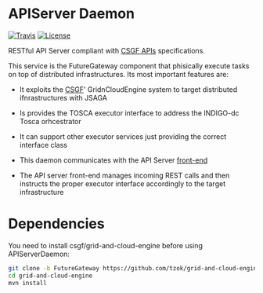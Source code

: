 # APIServer Daemon
[![Travis](http://img.shields.io/travis/FutureGateway/geAPIServer/master.png)](https://travis-ci.org/FutureGateway/geAPIServer)
[![License](https://img.shields.io/github/license/FutureGateway/geAPIServer.svg?style?flat)](http://www.apache.org/licenses/LICENSE-2.0.txt)

RESTful API Server compliant with [CSGF APIs][specs] specifications.

This service is the FutureGateway component that phisically execute tasks on top of distributed infrastructures. Its most important features are:
 - It exploits the [CSGF][CSGF]' GridnCloudEngine system to target distributed ifnrastructures with JSAGA
 - Is provides the TOSCA executor interface to address the INDIGO-dc Tosca orhcestrator
 - It can support other executor services just providing the correct interface class
 - This daemon communicates with the API Server   [front-end][fgAPIServer]
 - The API server front-end manages incoming REST calls and then instructs the proper executor interface accordingly to the target infrastructure

   [specs]: <http://docs.csgfapis.apiary.io/#reference/v1.0/application/create-a-task>
   [CSGF]: <https://www.catania-science-gateways.it>
   [fgAPIServer]: <https://github.com/FutureGateway/fgAPIServer>

# Dependencies

You need to install csgf/grid-and-cloud-engine before using APIServerDaemon:

```sh
git clone -b FutureGateway https://github.com/tzok/grid-and-cloud-engine.git
cd grid-and-cloud-engine
mvn install
```
